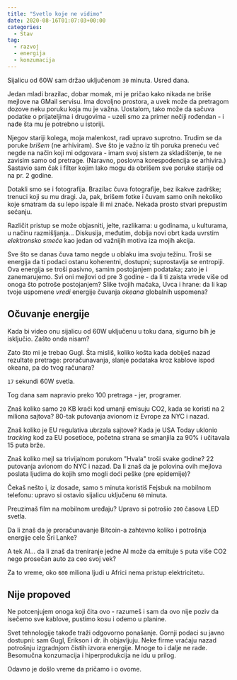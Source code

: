 ```yaml
---
title: "Svetlo koje ne vidimo"
date: 2020-08-16T01:07:03+00:00
categories:
  - Stav
tag:
  - razvoj
  - energija
  - konzumacija
---
```


Sijalicu od 60W sam držao uključenom `30` minuta. Usred dana.

<!--more-->

Jedan mladi brazilac, dobar momak, mi je pričao kako nikada ne briše mejlove na GMail servisu. Ima dovoljno prostora, a uvek može da pretragom dozove neku poruku koja mu je važna. Uostalom, tako može da sačuva podatke o prijateljima i drugovima - uzeli smo za primer nečiji rođendan - i nađe šta mu je potrebno u istoriji.

Njegov stariji kolega, moja malenkost, radi upravo suprotno. Trudim se da poruke _brišem_ (ne arhiviram). Sve što je važno iz tih poruka preneću već negde na način koji mi odgovara - imam svoj sistem za skladištenje, te ne zavisim samo od pretrage. (Naravno, poslovna korespodencija se arhivira.) Sastavio sam čak i filter kojim lako mogu da obrišem sve poruke starije od na pr. 2 godine.

Dotakli smo se i fotografija. Brazilac čuva fotografije, bez ikakve zadrške; trenuci koji su mu dragi. Ja, pak, brišem fotke i čuvam samo onih nekoliko koje smatram da su lepo ispale ili mi znače. Nekada prosto stvari prepustim sećanju.

Različit pristup se može objasniti, jelte, razlikama: u godinama, u kulturama, u načinu razmišljanja... Diskusija, međutim, dobija novi obrt kada uvrstim _elektronsko smeće_ kao jedan od važnijih motiva iza mojih akcija.

Sve što se danas čuva tamo negde u oblaku ima svoju težinu. Troši se energija da ti podaci ostanu koherentni, dostupni; suprostavlja se entropiji. Ova energija se troši pasivno, samim postojanjem podataka; zato je i zanemarujemo. Svi oni mejlovi od pre 3 godine - da li ti zaista vrede više od onoga što potroše postojanjem? Slike tvojih mačaka, Uvca i hrane: da li kap tvoje uspomene _vredi_ energije čuvanja _okeana_ globalnih uspomena?

## Očuvanje energije

Kada bi video onu sijalicu od 60W uključenu u toku dana, sigurno bih je isključio. Zašto onda nisam?

Zato što mi je trebao Gugl. Šta misliš, koliko košta kada dobiješ nazad rezultate pretrage: proračunavanja, slanje podataka kroz kablove ispod okeana, pa do tvog računara?

`17` sekundi 60W svetla.

Tog dana sam napravio preko 100 pretraga - jer, programer.

Znaš koliko samo `20` KB kraći kod umanji emisuju CO2, kada se koristi na 2 miliona sajtova? 80-tak putovanja avionom iz Evrope za NYC i nazad.

Znaš koliko je EU regulativa ubrzala sajtove? Kada je USA Today uklonio _tracking_ kod za EU posetioce, početna strana se smanjila za 90% i učitavala 15 puta brže.

Znaš koliko mejl sa trivijalnom porukom "Hvala" troši svake godine? 22 putovanja avionom do NYC i nazad. Da li znaš da je polovina ovih mejlova poslata ljudima do kojih smo mogli doći peške (pre epidemije)?

Čekaš nešto i, iz dosade, samo `5` minuta koristiš Fejsbuk na mobilnom telefonu: upravo si ostavio sijalicu uključenu `60` minuta.

Preuzimaš film na mobilnom uređaju? Upravo si potrošio `200` časova LED svetla.

Da li znaš da je proračunavanje Bitcoin-a zahtevno koliko i potrošnja energije cele Šri Lanke?

A tek AI... da li znaš da treniranje jedne AI može da emituje `5` puta više CO2 nego prosečan auto za ceo svoj vek?

Za to vreme, oko `600` miliona ljudi u Africi nema pristup elektricitetu.

## Nije propoved

Ne potcenjujem onoga koji čita ovo - razumeš i sam da ovo nije poziv da isečemo sve kablove, pustimo kosu i odemo u planine.

Svet tehnologije takođe traži odgovorno ponašanje. Gornji podaci su javno dostupni: sam Gugl, Erikson i dr.  ih objavljuju. Neke firme vraćaju nazad potrošnju izgradnjom čistih izvora energije. Mnoge to i dalje ne rade. Besomučna konzumacija i hiperprodukcija ne idu u prilog.

Odavno je došlo vreme da pričamo i o ovome.
